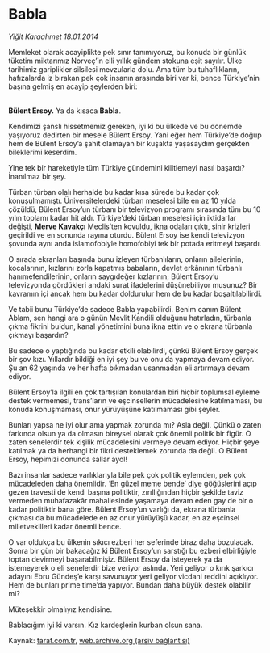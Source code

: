 # Babla

*Yiğit Karaahmet 18.01.2014*

<div class="yazi"><p>Memleket olarak acayiplikte pek sınır tanımıyoruz, bu konuda bir günlük tüketim miktarımız Norveç’in elli yıllık gündem stokuna eşit sayılır. Ülke tarihimiz gariplikler silsilesi mevzularla dolu. Ama tüm bu tuhaflıkların, hafızalarda iz bırakan pek çok insanın arasında biri var ki, bence Türkiye’nin başına gelmiş en acayip şeylerden biri:</p>
<p><b><br/>Bülent Ersoy.</b> Ya da kısaca <b>Babla</b>. </p>
<p>Kendimizi şanslı hissetmemiz gereken, iyi ki bu ülkede ve bu dönemde yaşıyoruz dedirten bir mesele Bülent Ersoy. Yani eğer hem Türkiye’de doğup hem de Bülent Ersoy’a şahit olamayan bir kuşakta yaşasaydım gerçekten bileklerimi keserdim. </p>
<p>Yine tek bir hareketiyle tüm Türkiye gündemini kilitlemeyi nasıl başardı? İnanılmaz bir şey. </p>
<p>Türban türban olalı herhalde bu kadar kısa sürede bu kadar çok konuşulmamıştı. Üniversitelerdeki türban meselesi bile en az 10 yılda çözüldü, Bülent Ersoy’un türbanı bir televizyon programı sırasında tüm bu 10 yılın toplamı kadar hit aldı. Türkiye’deki türban meselesi için iktidarlar değişti, <b>Merve Kavakçı</b> Meclis’ten kovuldu, ikna odaları çıktı, sinir krizleri geçirildi ve en sonunda rayına oturdu. Bülent Ersoy ise kendi televizyon şovunda aynı anda islamofobiyle homofobiyi tek bir potada eritmeyi başardı. </p>
<p>O sırada ekranları başında bunu izleyen türbanlıların, onların ailelerinin, kocalarının, kızlarını zorla kapatmış babaların, devlet erkânının türbanlı hanımefendilerinin, onların saygıdeğer kızlarının; Bülent Ersoy’u televizyonda gördükleri andaki surat ifadelerini düşünebiliyor musunuz? Bir kavramın içi ancak hem bu kadar doldurulur hem de bu kadar boşaltılabilirdi. </p>
<p>Ve tabii bunu Türkiye’de sadece Babla yapabilirdi. Benim canım Bülent Ablam, sen hangi ara o günün Mevlit Kandili olduğunu hatırladın, türbanla çıkma fikrini buldun, kanal yönetimini buna ikna ettin ve o ekrana türbanla çıkmayı başardın? </p>
<p>Bu sadece o yaptığında bu kadar etkili olabilirdi, çünkü Bülent Ersoy gerçek bir şov kızı. Yıllardır bildiği en iyi şey bu ve onu da yapmaya devam ediyor. Şu an 62 yaşında ve her hafta bıkmadan usanmadan eli artırmaya devam ediyor.</p>
<p>Bülent Ersoy’la ilgili en çok tartışılan konulardan biri hiçbir toplumsal eyleme destek vermemesi, trans’ların ve eşcinsellerin mücadelesine katılmaması, bu konuda konuşmaması, onur yürüyüşüne katılmaması gibi şeyler. </p>
<p>Bunları yapsa ne iyi olur ama yapmak zorunda mı? Asla değil. Çünkü o zaten farkında olsun ya da olmasın bireysel olarak çok önemli politik bir figür. O zaten senelerdir tek kişilik mücadelesini vermeye devam ediyor. Hiçbir şeye katılmak ya da herhangi bir fikri desteklemek zorunda da değil. O Bülent Ersoy, hepimizi donunda sallar ayol!</p>
<p>Bazı insanlar sadece varlıklarıyla bile pek çok politik eylemden, pek çok mücadeleden daha önemlidir. ‘En güzel meme bende’ diye göğüslerini açıp gezen travesti de kendi başına politiktir, zırıllığından hiçbir şekilde taviz vermeden muhafazakâr mahallesinde yaşamaya devam eden gay de bir o kadar politiktir bana göre. Bülent Ersoy’un varlığı da, ekrana türbanla çıkması da bu mücadelede en az onur yürüyüşü kadar, en az eşcinsel milletvekilleri kadar önemli bence. </p>
<p>O var oldukça bu ülkenin sıkıcı ezberi her seferinde biraz daha bozulacak. Sonra bir gün bir bakacağız ki Bülent Ersoy’un sarstığı bu ezberi elbirliğiyle toptan devirmeyi başarabilmişiz. Bülent Ersoy da isteyerek ya da istemeyerek o eli senelerdir bize veriyor aslında. Yeri geliyor o kırık şarkıcı adayını Ebru Gündeş’e karşı savunuyor yeri geliyor vicdani reddini açıklıyor. Hem de bunları prime time’da yapıyor. Bundan daha büyük destek olabilir mi? </p>
<p>Müteşekkir olmalıyız kendisine. </p>
<p>Bablacığım iyi ki varsın. Kız kardeşlerin kurban olsun sana.</p>
</div>

Kaynak: [taraf.com.tr](http://www.taraf.com.tr:80/yigit-karaahmet/makale-babla.htm), [web.archive.org (arşiv bağlantısı)](http://web.archive.org/web/20140119215614/http://www.taraf.com.tr:80/yigit-karaahmet/makale-babla.htm)
